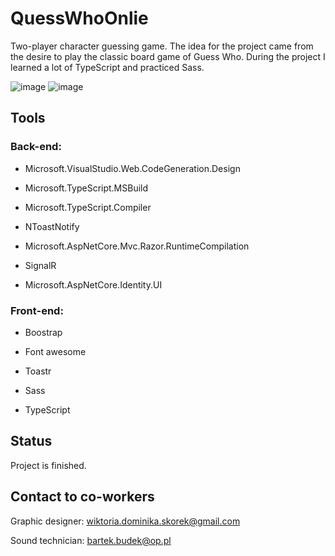 # QuessWhoOnlie
Two-player character guessing game. The idea for the project came from the desire to play the classic board game of Guess Who. During the project
I learned a lot of TypeScript and practiced Sass.
 
![image](https://user-images.githubusercontent.com/52860350/105014968-53c92f80-5a41-11eb-8005-b75d75ceda2e.png)
![image](https://user-images.githubusercontent.com/52860350/105015144-87a45500-5a41-11eb-8661-fed6ba67d695.png)
 
 
## Tools

### Back-end:

* Microsoft.VisualStudio.Web.CodeGeneration.Design

* Microsoft.TypeScript.MSBuild

* Microsoft.TypeScript.Compiler

* NToastNotify

* Microsoft.AspNetCore.Mvc.Razor.RuntimeCompilation

* SignalR

* Microsoft.AspNetCore.Identity.UI

### Front-end:

* Boostrap 

* Font awesome

* Toastr

* Sass

* TypeScript
 
## Status
Project is finished.

## Contact to co-workers
Graphic designer: wiktoria.dominika.skorek@gmail.com

Sound technician: bartek.budek@op.pl
 
 


